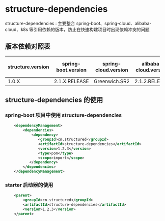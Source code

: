 # structure-dependencies

structure-dependencies : 主要整合 spring-boot、spring-cloud、alibaba-cloud、k8s 等引用依赖的版本，防止在快速构建项目时出现依赖冲突的问题

## 版本依赖对照表

| structure.version | spring-boot.version | spring-cloud.version | alibaba-cloud.version | spring-alibaba-cloud.version | kubernetes.version |
| ----------------- | ------------------- | -------------------- | --------------------- | ---------------------------- | ------------------ |
| 1.0.X             | 2.1.X.RELEASE       | Greenwich.SR2        | 2.1.2.RELEASE         | 0.9.0.RELEASE                | 1.1.6.RELEASE      |

## structure-dependencies 的使用

### spring-boot 项目中使用 structure-dependencies

```xml
    <dependencyManagement>
        <dependencies>
            <dependency>
               <groupId>cn.structured</groupId>
               <artifactId>structure-dependencies</artifactId>
               <version>1.2.3</version>
               <type>pom</type>
               <scope>import</scope>
           </dependency>
        </dependencies>
    </dependencyManagement>
```

### starter 启动器的使用

```xml
    <parent>
        <groupId>cn.structured</groupId>
        <artifactId>structure-dependencies</artifactId>
        <version>1.2.3</version>
    </parent>
```
